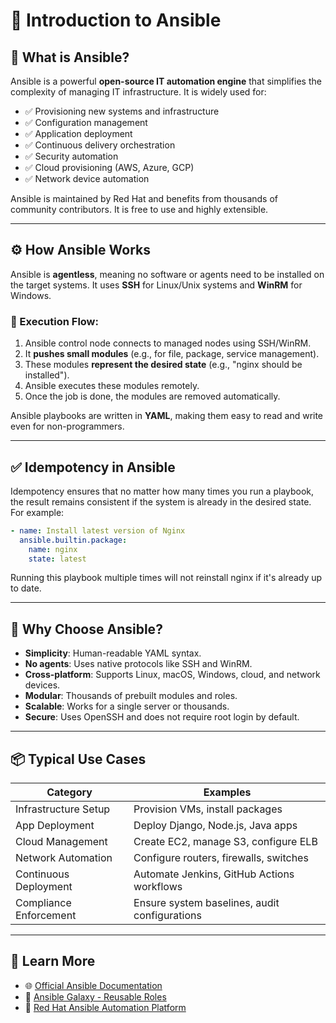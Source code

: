 
# 📘 Introduction to Ansible

## 🔧 What is Ansible?

Ansible is a powerful **open-source IT automation engine** that simplifies the complexity of managing IT infrastructure. It is widely used for:

- ✅ Provisioning new systems and infrastructure
- ✅ Configuration management
- ✅ Application deployment
- ✅ Continuous delivery orchestration
- ✅ Security automation
- ✅ Cloud provisioning (AWS, Azure, GCP)
- ✅ Network device automation

Ansible is maintained by Red Hat and benefits from thousands of community contributors. It is free to use and highly extensible.

---

## ⚙️ How Ansible Works

Ansible is **agentless**, meaning no software or agents need to be installed on the target systems. It uses **SSH** for Linux/Unix systems and **WinRM** for Windows.

### 🔄 Execution Flow:
1. Ansible control node connects to managed nodes using SSH/WinRM.
2. It **pushes small modules** (e.g., for file, package, service management).
3. These modules **represent the desired state** (e.g., "nginx should be installed").
4. Ansible executes these modules remotely.
5. Once the job is done, the modules are removed automatically.

Ansible playbooks are written in **YAML**, making them easy to read and write even for non-programmers.

---

## ✅ Idempotency in Ansible

Idempotency ensures that no matter how many times you run a playbook, the result remains consistent if the system is already in the desired state. For example:

```yaml
- name: Install latest version of Nginx
  ansible.builtin.package:
    name: nginx
    state: latest
```

Running this playbook multiple times will not reinstall nginx if it's already up to date.

---

## 🧠 Why Choose Ansible?

- **Simplicity**: Human-readable YAML syntax.
- **No agents**: Uses native protocols like SSH and WinRM.
- **Cross-platform**: Supports Linux, macOS, Windows, cloud, and network devices.
- **Modular**: Thousands of prebuilt modules and roles.
- **Scalable**: Works for a single server or thousands.
- **Secure**: Uses OpenSSH and does not require root login by default.

---

## 📦 Typical Use Cases

| Category               | Examples                                      |
|------------------------|-----------------------------------------------|
| Infrastructure Setup   | Provision VMs, install packages               |
| App Deployment         | Deploy Django, Node.js, Java apps             |
| Cloud Management       | Create EC2, manage S3, configure ELB          |
| Network Automation     | Configure routers, firewalls, switches        |
| Continuous Deployment  | Automate Jenkins, GitHub Actions workflows    |
| Compliance Enforcement | Ensure system baselines, audit configurations |

---

## 📘 Learn More

- 🌐 [Official Ansible Documentation](https://docs.ansible.com/)
- 🚀 [Ansible Galaxy - Reusable Roles](https://galaxy.ansible.com/)
- 🧰 [Red Hat Ansible Automation Platform](https://www.ansible.com/products/automation-platform)
